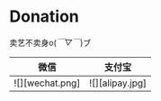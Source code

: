 # Donation

卖艺不卖身o(*￣▽￣*)ブ

|     微信      |    支付宝       |
:--------------:|:---------------:
![][wechat.png] | ![][alipay.jpg]
